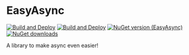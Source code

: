 # EasyAsync
[![Build and Deploy](https://github.com/mehrandvd/EasyAsync/actions/workflows/build.yml/badge.svg)](https://github.com/mehrandvd/EasyAsync/actions/workflows/build.yml)
[![Build and Deploy](https://github.com/mehrandvd/EasyAsync/actions/workflows/publish-nuget.yml/badge.svg)](https://github.com/mehrandvd/EasyAsync/actions/workflows/publish-nuget.yml)
[![NuGet version (EasyAsync)](https://img.shields.io/nuget/v/EasyAsync.svg?style=flat)](https://www.nuget.org/packages/EasyAsync/)
[![NuGet downloads](https://img.shields.io/nuget/dt/EasyAsync.svg?style=flat)](https://www.nuget.org/packages/EasyAsync)

A library to make async even easier!
